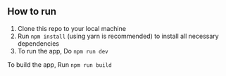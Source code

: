 ## How to run
1. Clone this repo to your local machine
2. Run `npm install` (using yarn is recommended) to install all necessary dependencies
3. To run the app, Do `npm run dev`

To build the app, Run `npm run build`
